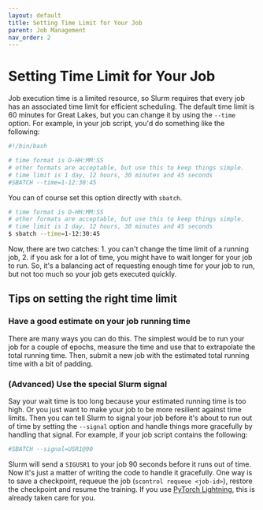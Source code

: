 ```yaml
---
layout: default
title: Setting Time Limit for Your Job
parent: Job Management
nav_order: 2
---
```

# Setting Time Limit for Your Job

Job execution time is a limited resource, so Slurm requires that every job has an associated time limit for efficient scheduling. The default time limit is 60 minutes for Great Lakes, but you can change it by using the `--time` option. For example, in your job script, you'd do something like the following:

```bash
#!/bin/bash

# time format is D-HH:MM:SS
# other formats are acceptable, but use this to keep things simple.
# time limit is 1 day, 12 hours, 30 minutes and 45 seconds
#SBATCH --time=1-12:30:45
```

You can of course set this option directly with `sbatch`.
```bash
# time format is D-HH:MM:SS
# other formats are acceptable, but use this to keep things simple.
# time limit is 1 day, 12 hours, 30 minutes and 45 seconds
$ sbatch --time=1-12:30:45
```

Now, there are two catches: 1. you can't change the time limit of a running job, 2. if you ask for a lot of time, you might have to wait longer for your job to run. So, it's a balancing act of requesting enough time for your job to run, but not too much so your job gets executed quickly.

## Tips on setting the right time limit
### Have a good estimate on your job running time
There are many ways you can do this. The simplest would be to run your job for a couple of epochs, measure the time and use that to extrapolate the total running time. Then, submit a new job with the estimated total running time with a bit of padding.

### (Advanced) Use the special Slurm signal
Say your wait time is too long because your estimated running time is too high. Or you just want to make your job to be more resilient against time limits. Then you can tell Slurm to signal your job before it's about to run out of time by setting the `--signal` option and handle things more gracefully by handling that signal. For example, if your job script contains the following:

```bash
#SBATCH --signal=USR1@90
```

Slurm will send a `SIGUSR1` to your job 90 seconds before it runs out of time. Now it's just a matter of writing the code to handle it gracefully. One way is to save a checkpoint, requeue the job (`scontrol requeue <job-id>`), restore the checkpoint and resume the training. If you use [PyTorch Lightning](https://pytorch-lightning.readthedocs.io/), this is already taken care for you.
